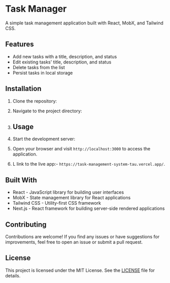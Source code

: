 # Task Manager

A simple task management application built with React, MobX, and Tailwind CSS.

## Features

- Add new tasks with a title, description, and status
- Edit existing tasks' title, description, and status
- Delete tasks from the list
- Persist tasks in local storage

## Installation

1. Clone the repository:
2. Navigate to the project directory:
3. ## Usage

1. Start the development server:

2. Open your browser and visit `http://localhost:3000` to access the application.
3. L link to the live app:- `https://task-management-system-tau.vercel.app/`.

## Built With

- React - JavaScript library for building user interfaces
- MobX - State management library for React applications
- Tailwind CSS - Utility-first CSS framework
- Next.js - React framework for building server-side rendered applications

## Contributing

Contributions are welcome! If you find any issues or have suggestions for improvements, feel free to open an issue or submit a pull request.

## License

This project is licensed under the MIT License. See the [LICENSE](./LICENSE) file for details.

